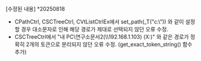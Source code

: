 ﻿[수정된 내용]
*20250818
- CPathCtrl, CSCTreeCtrl, CVtListCtrlEx에서 set_path(_T("c:\\")) 와 같이 설정할 경우
  대소문자로 인해 해당 경로가 제대로 선택되지 않던 오류 수정.
- CSCTreeCtrl에서 "내 PC\\연구소문서2(\\\\192.168.1.103) (X:)" 와 같은 경로가 정확히 2개의 토큰으로 분리되지 않던 오류 수정.
  (get_exact_token_string() 함수 추가)